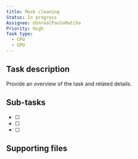 ```yaml
---
title: Mask cleaning
Status: In progress
Assignee: UUnrealPauloMatcha
Priority: High
Task type:
  - CPU
  - GPU
---
```

## Task description
Provide an overview of the task and related details.
  
## Sub-tasks
- [ ]
- [ ]
- [ ]
  
## Supporting files
[](https://www.notion.soundefined)
[](https://www.notion.soundefined)
[](https://www.notion.soundefined)